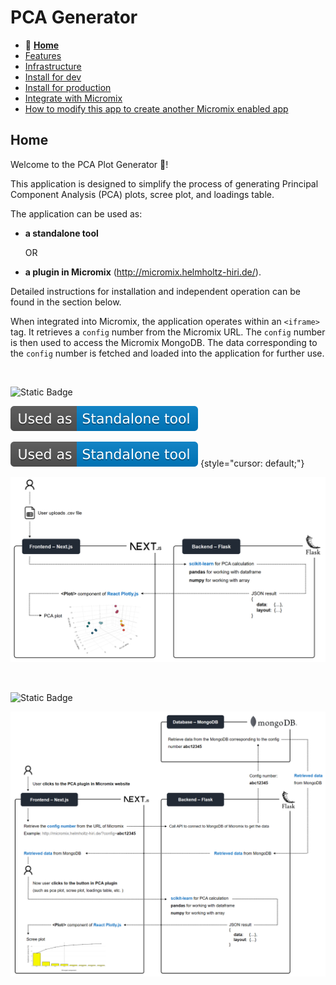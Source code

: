 # PCA Generator

- 🌟 **[Home](/README.md)**
- [Features](/documentation_markdown_files/features.md)
- [Infrastructure](/documentation_markdown_files/infrastructure.md)
- [Install for dev](/documentation_markdown_files/install_for_dev.md)
- [Install for production](/documentation_markdown_files/install_for_production.md)
- [Integrate with Micromix](/documentation_markdown_files/integrate_with_micromix.md)
- [How to modify this app to create another Micromix enabled app](/documentation_markdown_files/how_to_modify_this_app_to_create_another_micromix_enabled_app.md)

## Home

Welcome to the PCA Plot Generator 👋!

This application is designed to simplify the process of generating Principal Component Analysis (PCA) plots, scree plot, and loadings table.

The application can be used as:

- **a standalone tool**

  OR

- **a plugin in Micromix** (http://micromix.helmholtz-hiri.de/).

Detailed instructions for installation and independent operation can be found in the section below.

When integrated into Micromix, the application operates within an `<iframe>` tag. It retrieves a `config` number from the Micromix URL. The `config` number is then used to access the Micromix MongoDB. The data corresponding to the `config` number is fetched and loaded into the application for further use.

<p>&nbsp;</p>

![Static Badge](https://img.shields.io/badge/Used_as-Standalone_tool-blue)


[![used_as_a_standalone_tool](/documentation_images/Used_as-Standalone_tool-blue.svg)](#)

[![used_as_a_standalone_tool](/documentation_images/Used_as-Standalone_tool-blue.svg)](#) {style="cursor: default;"}


![standalone_tool](/documentation_images/flow__serve_as_standalone_tool.png)

<p>&nbsp;</p>

![Static Badge](https://img.shields.io/badge/Used_as-Plugin_in_Micromix-blue)


![plugin_in_micromix](/documentation_images/flow__serve_as_plugin_in_micromix.png)

